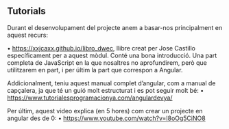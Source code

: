 ## Tutorials

Durant el desenvolupament  del projecte anem a basar-nos principalment en aquest recurs:

•	https://xxjcaxx.github.io/libro_dwec, llibre creat per Jose Castillo específicament per a aquest mòdul. Conté una bona introducció. Una part completa de JavaScript en la que nosaltres no aprofundirem, però que utilitzarem en part, i per últim la part que correspon a Angular.

Addicionalment, teniu aquest manual complet d’angular, com a manual de capçalera, ja que té un guió molt estructurat i es pot seguir molt bé:
•	https://www.tutorialesprogramacionya.com/angulardevya/

Per últim, aquest video explica (en 5 hores) com crear un projecte en angular des de 0:
•	https://www.youtube.com/watch?v=l8oOg5CiNO8
